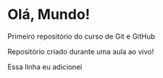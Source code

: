 # Olá, Mundo!
 Primeiro repositório do curso de Git e GitHub

 Repositório criado durante uma aula ao vivo!

 Essa linha eu adicionei
